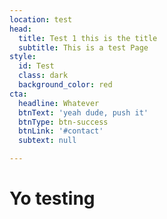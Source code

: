 ```yaml
---
location: test
head:
  title: Test 1 this is the title
  subtitle: This is a test Page
style:
  id: Test
  class: dark
  background_color: red
cta:
  headline: Whatever
  btnText: 'yeah dude, push it'
  btnType: btn-success
  btnLink: '#contact'
  subtext: null

---
```

# Yo testing